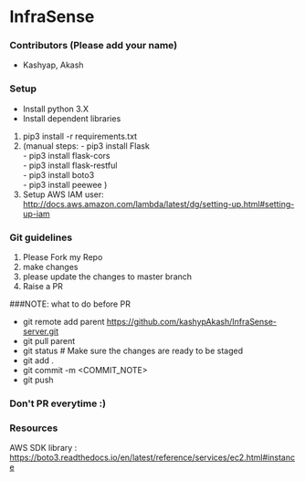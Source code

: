 # InfraSense 

### Contributors (Please add your name)
* Kashyap, Akash

### Setup
* Install python 3.X
* Install dependent libraries
1. pip3 install -r requirements.txt
2. (manual steps: - pip3 install Flask  
                  - pip3 install flask-cors  
                  - pip3 install flask-restful  
                  - pip3 install boto3  
                  - pip3 install peewee )
3. Setup AWS IAM user: http://docs.aws.amazon.com/lambda/latest/dg/setting-up.html#setting-up-iam                    

### Git guidelines
1. Please Fork my Repo
2. make changes 
3. please update the changes to master branch
4. Raise a PR

###NOTE: what to do before PR
 - git remote add parent https://github.com/kashypAkash/InfraSense-server.git
 - git pull parent
 - git status  # Make sure the changes are ready to be staged
 - git add .
 - git commit -m <COMMIT_NOTE>
 - git push
 
 ### Don't PR everytime :)


### Resources
AWS SDK library : https://boto3.readthedocs.io/en/latest/reference/services/ec2.html#instance
